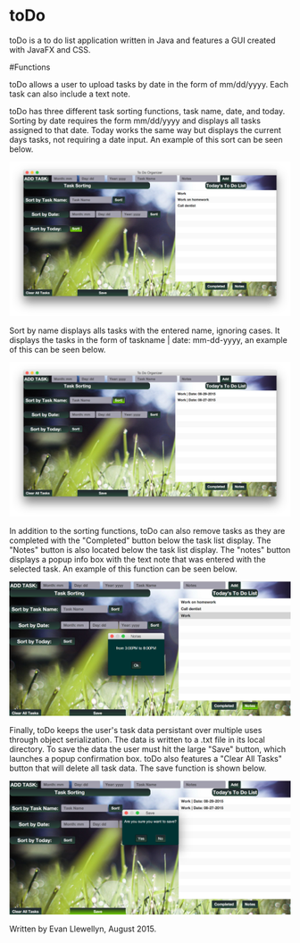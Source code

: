 # toDo
toDo is a to do list application written in Java and features a GUI created with JavaFX and CSS.

#Functions

toDo allows a user to upload tasks by date in the form of mm/dd/yyyy. Each task can also include a text note.

toDo has three different task sorting functions, task name, date, and today. Sorting by date requires the form mm/dd/yyyy and displays all tasks assigned to that date. Today works the same way but displays the current days tasks, not requiring a date input. An example of this sort can be seen below. 

![alt text](https://github.com/evanllewellyn/toDoList/blob/master/toDoPic/sortToday.png "sort by today")

Sort by name displays alls tasks with the entered name, ignoring cases. It displays the tasks in the form of 
taskname | date: mm-dd-yyyy, an example of this can be seen below. 

![alt text](https://github.com/evanllewellyn/toDoList/blob/master/toDoPic/sortname.png "sort by name")

In addition to the sorting functions, toDo can also remove tasks as they are completed with the "Completed" button below the task list display. The "Notes" button is also located below the task list display. The "notes" button 
displays a popup info box with the text note that was entered with the selected task. An example of this function can be seen below. 

![alt text](https://github.com/evanllewellyn/toDoList/blob/master/toDoPic/showcomment.png "note function")

Finally, toDo keeps the user's task data persistant over multiple uses through object serialization. The data is written to a .txt file in its local directory. To save the data the user must hit the large "Save" button, which launches a popup confirmation box. toDo also features a "Clear All Tasks" button that will delete all task data.
The save function is shown below. 

![alt text](https://github.com/evanllewellyn/toDoList/blob/master/toDoPic/savepic.png "save example")



Written by Evan Llewellyn, August 2015. 






